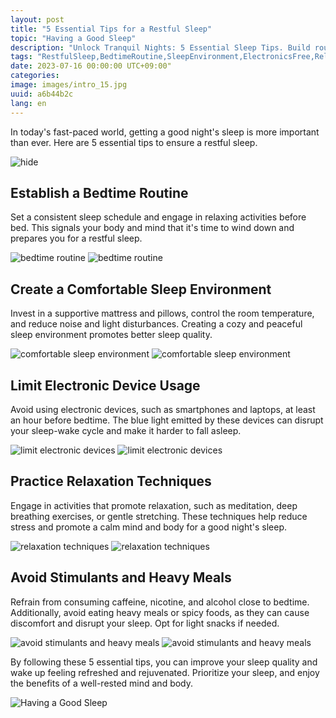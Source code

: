 ```yaml
---
layout: post
title: "5 Essential Tips for a Restful Sleep"
topic: "Having a Good Sleep"
description: "Unlock Tranquil Nights: 5 Essential Sleep Tips. Build routines, serene spaces, tech limits, relaxation practices & mindful eating for restful sleep."
tags: "RestfulSleep,BedtimeRoutine,SleepEnvironment,ElectronicsFree,RelaxationTechniques"
date: 2023-07-16 00:00:00 UTC+09:00"
categories: 
image: images/intro_15.jpg
uuid: a6b44b2c
lang: en
---
```


In today's fast-paced world, getting a good night's sleep is more important than ever. Here are 5 essential tips to ensure a restful sleep.

![hide](images/intro_15.jpg)


## Establish a Bedtime Routine
Set a consistent sleep schedule and engage in relaxing activities before bed. This signals your body and mind that it's time to wind down and prepares you for a restful sleep.

![bedtime routine](images/main1_15.png)
![bedtime routine](images/main1_14.jpg)


## Create a Comfortable Sleep Environment
Invest in a supportive mattress and pillows, control the room temperature, and reduce noise and light disturbances. Creating a cozy and peaceful sleep environment promotes better sleep quality.

![comfortable sleep environment](images/main2_15.jpg)
![comfortable sleep environment](images/main2_14.jpg)


## Limit Electronic Device Usage
Avoid using electronic devices, such as smartphones and laptops, at least an hour before bedtime. The blue light emitted by these devices can disrupt your sleep-wake cycle and make it harder to fall asleep.

![limit electronic devices](images/main3_5.jpg)
![limit electronic devices](images/main3_4.jpg)


## Practice Relaxation Techniques
Engage in activities that promote relaxation, such as meditation, deep breathing exercises, or gentle stretching. These techniques help reduce stress and promote a calm mind and body for a good night's sleep.

![relaxation techniques](images/main4_8.jpg)
![relaxation techniques](images/main4_7.jpg)


## Avoid Stimulants and Heavy Meals
Refrain from consuming caffeine, nicotine, and alcohol close to bedtime. Additionally, avoid eating heavy meals or spicy foods, as they can cause discomfort and disrupt your sleep. Opt for light snacks if needed.

![avoid stimulants and heavy meals](images/main5_4.jpg)
![avoid stimulants and heavy meals](images/main5_3.jpg)




By following these 5 essential tips, you can improve your sleep quality and wake up feeling refreshed and rejuvenated. Prioritize your sleep, and enjoy the benefits of a well-rested mind and body.

![Having a Good Sleep](images/intro_14.jpg)
